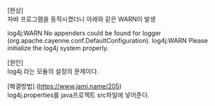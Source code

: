 [현상]  
자바 프로그램을 동작시켰더니 아래와 같은 WARN이 발생

log4j:WARN No appenders could be found for logger (org.apache.cayenne.conf.DefaultConfiguration).
log4j:WARN Please initialize the log4j system properly.

[원인]  
log4j 라는 모듈의 설정의 문제이다.

[해결방법]
(https://www.jami.name/205)  
log4j.properties를 java프로젝트 src파일에 넣어준다.
